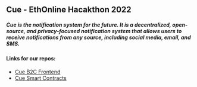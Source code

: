 ## Cue - EthOnline Hacakthon 2022

##### Cue is the notification system for the future. It is a decentralized, open-source, and privacy-focused notification system that allows users to receive notifications from any source, including social media, email, and SMS.

#### Links for our repos:

- [Cue B2C Frontend](https://github.com/SankhaChak/getcue-frontend)
- [Cue Smart Contracts](https://github.com/sunosuporno/cue-smart-contracts)
